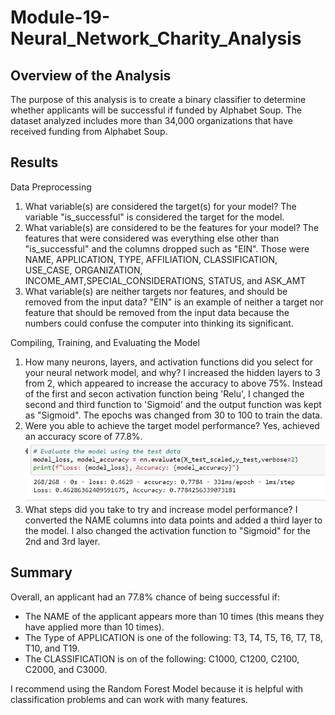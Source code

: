 # Module-19-Neural_Network_Charity_Analysis

## Overview of the Analysis
The purpose of this analysis is to create a binary classifier to determine whether applicants will be successful if funded by Alphabet Soup. The dataset analyzed includes more than 34,000 organizations that have received funding from Alphabet Soup.

## Results
Data Preprocessing
1. What variable(s) are considered the target(s) for your model?
  The variable "is_successful" is considered the target for the model.
2. What variable(s) are considered to be the features for your model?
  The features that were considered was everything else other than "is_successful" and the columns dropped such as "EIN". Those were NAME, APPLICATION, TYPE,    AFFILIATION, CLASSIFICATION, USE_CASE, ORGANIZATION, INCOME_AMT,SPECIAL_CONSIDERATIONS, STATUS, and ASK_AMT
3. What variable(s) are neither targets nor features, and should be removed from the input data?
  "EIN" is an example of neither a target nor feature that should be removed from the input data because the numbers could confuse the computer into thinking its significant.
  
Compiling, Training, and Evaluating the Model
1. How many neurons, layers, and activation functions did you select for your neural network model, and why?
  I increased the hidden layers to 3 from 2, which appeared to increase the accuracy to above 75%. Instead of the first and secon activation function being 'Relu', I changed the second and third function to 'Sigmoid' and the output function was kept as "Sigmoid". The epochs was changed from 30 to 100 to train the data.
2. Were you able to achieve the target model performance?
  Yes, achieved an accuracy score of 77.8%.
  ![Image](https://github.com/cstern28/Module-19-Neural_Network_Charity_Analysis/blob/main/Screenshots/accuracy_scoreV2.png)
3. What steps did you take to try and increase model performance?
  I converted the NAME columns into data points and added a third layer to the model. I also changed the activation function to "Sigmoid" for the 2nd and 3rd layer.
  
## Summary
Overall, an applicant had an 77.8% chance of being successful if:
- The NAME of the applicant appears more than 10 times (this means they have applied more than 10 times).
- The Type of APPLICATION is one of the following: T3, T4, T5, T6, T7, T8, T10, and T19.
- The CLASSIFICATION is on of the following: C1000, C1200, C2100, C2000, and C3000.

I recommend using the Random Forest Model because it is helpful with classification problems and can work with many features.
